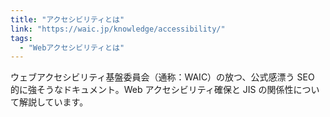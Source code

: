 ```yaml
---
title: "アクセシビリティとは"
link: "https://waic.jp/knowledge/accessibility/"
tags:
  - "Webアクセシビリティとは"
---
```


ウェブアクセシビリティ基盤委員会（通称：WAIC）の放つ、公式感漂う SEO 的に強そうなドキュメント。Web アクセシビリティ確保と JIS の関係性について解説しています。
